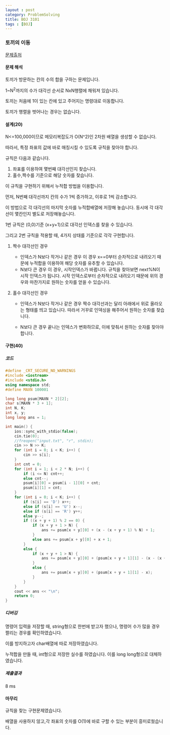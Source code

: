 ```yaml
---
layout : post
category: ProblemSolving
title: BOJ 3101
tags : [BOJ]
---
```

### 토끼의 이동

[문제출처](https://www.acmicpc.net/problem/3101)

#### 문제 해석
  
토끼가 방문하는 칸의 수의 합을 구하는 문제입니다.

1~N<sup>2</sup>까지의 수가 대각선 순서로 NxN행렬에 채워져 있습니다.

토끼는 처음에 1이 있는 칸에 있고 주어지는 명령대로 이동합니다.

토끼가 행렬을 벗어나는 경우는 없습니다.

#### 설계(20)

N<=100,000이므로 메모리복잡도가 O(N^2)인 2차원 배열을 생성할 수 없습니다.

따라서, 특정 좌표의 값에 바로 매칭시킬 수 있도록 규칙을 찾아야 합니다.

규칙은 다음과 같습니다.

1. 좌표를 이용하여 몇번째 대각선인지 찾습니다.
2. 홀수,짝수를 기준으로 해당 숫자를 찾습니다.

이 규칙을 구현하기 위해서 누적합 방법을 이용합니다.

먼저, N번째 대각선까지 칸의 수가 1씩 증가하고, 이후로 1씩 감소합니다.

이 방법으로 각 대각선의 마지막 숫자를 누적합배열에 저장해 놓습니다. 동시에 각 대각선이 몇칸인지 별도로 저장해놓습니다.

1번 규칙은 (0,0)기준 (x+y+1)으로 대각선 인덱스를 찾을 수 있습니다.

그리고 2번 규칙을 적용할 때, 4가지 상태를 기준으로 각각 구현합니다.

1. 짝수 대각선인 경우
   - 인덱스가 N보다 작거나 같은 경우
   이 경우 x==0부터 순차적으로 내려오기 때문에 누적합을 이용하여 해당 숫자를 유추할 수 있습니다.
   - N보다 큰 경우
   이 경우, 시작인덱스가 바뀝니다. 규칙을 찾아보면 next%N이 시작 인덱스가 됩니다.
   시작 인덱스로부터 순차적으로 내려오기 때문에 위의 경우와 마찬가지로 원하는 숫자를 얻을 수 있습니다.

2. 홀수 대각선인 경우
   - 인덱스가 N보다 작거나 같은 경우
   짝수 대각선과는 달리 아래에서 위로 올라오는 형태를 띄고 있습니다.
   따라서 거꾸로 인덱싱을 해주어서 원하는 숫자를 찾습니다.

   - N보다 큰 경우
   끝나는 인덱스가 변화하므로, 이에 맞춰서 원하는 숫자를 찾아야 합니다.

#### 구현(40)

##### 코드

```cpp
#define _CRT_SECURE_NO_WARNINGS
#include <iostream>
#include <stdio.h>
using namespace std;
#define MAXN 100001

long long psum[MAXN * 2][2];
char s[MAXN * 3 + 1];
int N, K;
int x, y;
long long ans = 1;

int main() {
    ios::sync_with_stdio(false);
    cin.tie(0);
    //freopen("input.txt", "r", stdin);
    cin >> N >> K;
    for (int i = 0; i < K; i++) {
        cin >> s[i];
    }
    int cnt = 0;
    for (int i = 1; i < 2 * N; i++) {
        if (i <= N) cnt++;
        else cnt--;
        psum[i][0] = psum[i - 1][0] + cnt;
        psum[i][1] = cnt;
    }
    for (int i = 0; i < K; i++) {
        if (s[i] == 'D') x++;
        else if (s[i] == 'U') x--;
        else if (s[i] == 'R') y++;
        else y--;
        if ((x + y + 1) % 2 == 0) {
            if (x + y + 1 > N) {
                ans += psum[x + y][0] + (x - (x + y + 1) % N) + 1;
            }
            else ans += psum[x + y][0] + x + 1;
        }
        else {
            if (x + y + 1 > N) {
                ans += psum[x + y][0] + (psum[x + y + 1][1] - (x - (x + y + 1) % N));
            }
            else {
                ans += psum[x + y][0] + (psum[x + y + 1][1] - x);
            }
        }
    }
    cout << ans << "\n";
    return 0;
}
```

##### 디버깅

명령어 입력을 저장할 때, string형으로 한번에 받고자 했으나, 명령어 수가 많을 경우 짤리는 경우를 확인하였습니다.

이를 방지하고자 char배열에 따로 저장하였습니다.

누적합을 만들 때, int형으로 저장한 실수를 하였습니다. 이를 long long형으로 대체하였습니다.

##### 제출결과

8 ms

#### 마무리

규칙을 찾는 구현문제였습니다.

배열을 사용하지 않고,각 좌표의 숫자를 O(1)에 바로 구할 수 있는 부분이 흥미로웠습니다.

